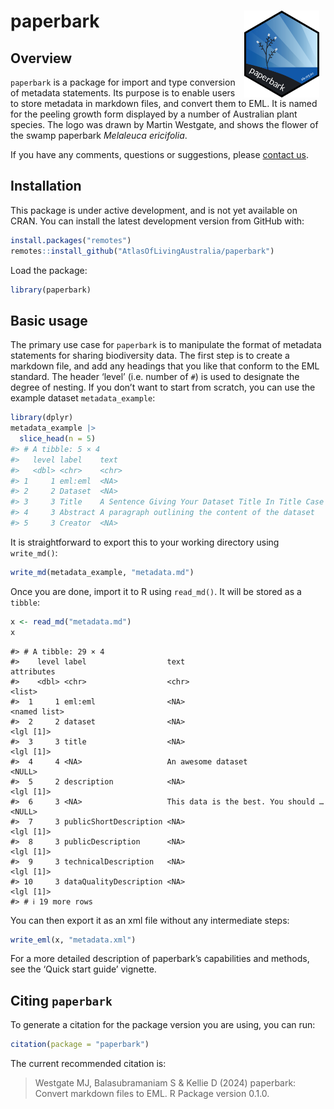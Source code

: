 
<!-- README.md is generated from README.Rmd. Please edit that file -->

# paperbark <img src="man/figures/logo.png" align="right" style="margin: 0px 10px 0px 10px;" alt="" width="120"/><br>

## Overview

`paperbark` is a package for import and type conversion of metadata
statements. Its purpose is to enable users to store metadata in markdown
files, and convert them to EML. It is named for the peeling growth form
displayed by a number of Australian plant species. The logo was drawn by
Martin Westgate, and shows the flower of the swamp paperbark *Melaleuca
ericifolia*.

If you have any comments, questions or suggestions, please [contact
us](mailto:support@ala.org.au).

## Installation

This package is under active development, and is not yet available on
CRAN. You can install the latest development version from GitHub with:

``` r
install.packages("remotes")
remotes::install_github("AtlasOfLivingAustralia/paperbark")
```

Load the package:

``` r
library(paperbark)
```

## Basic usage

The primary use case for `paperbark` is to manipulate the format of
metadata statements for sharing biodiversity data. The first step is to
create a markdown file, and add any headings that you like that conform
to the EML standard. The header ‘level’ (i.e. number of `#`) is used to
designate the degree of nesting. If you don’t want to start from
scratch, you can use the example dataset `metadata_example`:

``` r
library(dplyr)
metadata_example |>
  slice_head(n = 5)
#> # A tibble: 5 × 4
#>   level label    text                                               attributes  
#>   <dbl> <chr>    <chr>                                              <list>      
#> 1     1 eml:eml  <NA>                                               <named list>
#> 2     2 Dataset  <NA>                                               <lgl [1]>   
#> 3     3 Title    A Sentence Giving Your Dataset Title In Title Case <lgl [1]>   
#> 4     3 Abstract A paragraph outlining the content of the dataset   <lgl [1]>   
#> 5     3 Creator  <NA>                                               <lgl [1]>
```

It is straightforward to export this to your working directory using
`write_md()`:

``` r
write_md(metadata_example, "metadata.md")
```

Once you are done, import it to R using `read_md()`. It will be stored
as a `tibble`:

``` r
x <- read_md("metadata.md")
x 
```

    #> # A tibble: 29 × 4
    #>    level label                  text                                attributes  
    #>    <dbl> <chr>                  <chr>                               <list>      
    #>  1     1 eml:eml                <NA>                                <named list>
    #>  2     2 dataset                <NA>                                <lgl [1]>   
    #>  3     3 title                  <NA>                                <lgl [1]>   
    #>  4     4 <NA>                   An awesome dataset                  <NULL>      
    #>  5     2 description            <NA>                                <lgl [1]>   
    #>  6     3 <NA>                   This data is the best. You should … <NULL>      
    #>  7     3 publicShortDescription <NA>                                <lgl [1]>   
    #>  8     3 publicDescription      <NA>                                <lgl [1]>   
    #>  9     3 technicalDescription   <NA>                                <lgl [1]>   
    #> 10     3 dataQualityDescription <NA>                                <lgl [1]>   
    #> # ℹ 19 more rows

You can then export it as an xml file without any intermediate steps:

``` r
write_eml(x, "metadata.xml")
```

For a more detailed description of paperbark’s capabilities and methods,
see the ‘Quick start guide’ vignette.

## Citing `paperbark`

To generate a citation for the package version you are using, you can
run:

``` r
citation(package = "paperbark")
```

The current recommended citation is:

> Westgate MJ, Balasubramaniam S & Kellie D (2024) paperbark: Convert
> markdown files to EML. R Package version 0.1.0.
